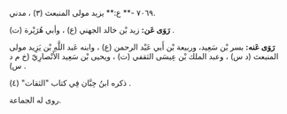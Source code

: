 ٧٠٦٩ -** ع:** يزيد مولى المنبعث (٣) ، مدني.

**رَوَى عَن:** زيد بْن خالد الجهني (ع) ، وأبي هُرَيْرة (ت) .

**رَوَى عَنه:** بسر بْن سَعِيد، وربيعة بْن أَبي عَبْد الرحمن (ع) ، وابنه عَبد اللَّهِ بْن يَزِيد مولى المنبعث (د س) ، وعبد الملك بْن عِيسَى الثقفي (ت) ، ويحيى بْن سَعِيد الأَنْصارِيّ (خ م د س) .

ذكره ابنُ حِبَّان فِي كتاب "الثقات" (٤) .

روى له الجماعة.